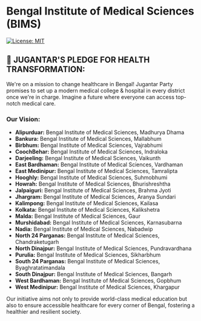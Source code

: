 # Bengal Institute of Medical Sciences (BIMS)

[![License: MIT](https://img.shields.io/badge/License-MIT-yellow.svg)](https://opensource.org/licenses/MIT)

## 🔴 JUGANTAR'S PLEDGE FOR HEALTH TRANSFORMATION:

We're on a mission to change healthcare in Bengal! Jugantar Party promises to set up a modern medical college & hospital in every district once we're in charge. Imagine a future where everyone can access top-notch medical care.

### Our Vision:

- **Alipurduar:** Bengal Institute of Medical Sciences, Madhurya Dhama 
- **Bankura:** Bengal Institute of Medical Sciences, Mallabhum 
- **Birbhum:** Bengal Institute of Medical Sciences, Vajrabhumi 
- **CoochBehar:** Bengal Institute of Medical Sciences, Indraloka 
- **Darjeeling:** Bengal Institute of Medical Sciences, Vaikunth 
- **East Bardhaman:** Bengal Institute of Medical Sciences, Vardhaman 
- **East Medinipur:** Bengal Institute of Medical Sciences, Tamralipta 
- **Hooghly:** Bengal Institute of Medical Sciences, Suhmobhumi 
- **Howrah:** Bengal Institute of Medical Sciences, Bhurishreshtha 
- **Jalpaiguri:** Bengal Institute of Medical Sciences, Brahma Jyoti 
- **Jhargram:** Bengal Institute of Medical Sciences, Aranya Sundari 
- **Kalimpong:** Bengal Institute of Medical Sciences, Kailasa 
- **Kolkata:** Bengal Institute of Medical Sciences, Kalikshetra 
- **Malda:** Bengal Institute of Medical Sciences, Gaur 
- **Murshidabad:** Bengal Institute of Medical Sciences, Karnasubarna 
- **Nadia:** Bengal Institute of Medical Sciences, Nabadwip 
- **North 24 Parganas:** Bengal Institute of Medical Sciences, Chandraketugarh
- **North Dinajpur:** Bengal Institute of Medical Sciences, Pundravardhana 
- **Purulia:** Bengal Institute of Medical Sciences, Sikharbhum 
- **South 24 Parganas:** Bengal Institute of Medical Sciences, Byaghratatimandala 
- **South Dinajpur:** Bengal Institute of Medical Sciences, Bangarh 
- **West Bardhaman:** Bengal Institute of Medical Sciences, Gopbhum 
- **West Medinipur:** Bengal Institute of Medical Sciences, Khargapur 

Our initiative aims not only to provide world-class medical education but also to ensure accessible healthcare for every corner of Bengal, fostering a healthier and resilient society.
